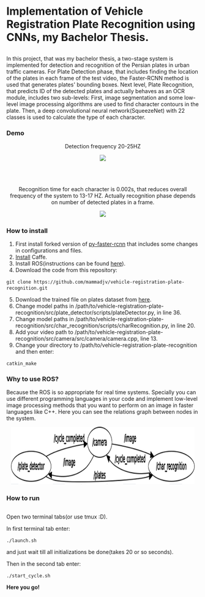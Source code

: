 # Implementation of Vehicle Registration Plate Recognition using CNNs, my Bachelor Thesis.

##
In this project, that was my bachelor thesis, a two-stage system is implemented for detection and recognition of the Persian plates in urban traffic cameras. 
For Plate Detection phase, that includes finding the location of the plates in each frame of the test video, the Faster-RCNN method is used that generates plates' bounding boxes. 
Next level, Plate Recognition, that predicts ID of the detected plates and actually behaves as an OCR module, includes two sub-levels: 
First, image segmentation and some low-level image processing algorithms are used to find character contours in the plate. Then, a deep convolutional neural network(SqueezeNet) with 22 classes is used to calculate the type of each character.

### Demo

<p align="center">
  Detection frequency 20-25HZ
</p>
<p align="center">
  <img src="demo/detection.gif", width="360">    
</p>

<br>
<br>
<p align="center">
  Recognition time for each character is 0.002s, that reduces overall frequency of the system to 13-17 HZ.
  Actually recognition phase depends on number of detected plates in a frame.
</p>
<p align="center">
  <img src="demo/recognition.gif", width="360">    
</p>

### How to install
1. First install forked version of [py-faster-rcnn](https://github.com/mammadjv/py-faster-rcnn) that includes some changes in configurations and files.
2. [Install](http://caffe.berkeleyvision.org/install_apt.html) Caffe.
3. Install ROS(instructions can be found [here](http://wiki.ros.org/kinetic/Installation/Ubuntu)).
4. Download the code from this repository:
```
git clone https://github.com/mammadjv/vehicle-registration-plate-recognition.git
```
5. Download the trained file on plates dataset from [here](https://drive.google.com/open?id=1reVNen-nH2G0KaQyC1WkTCn-XR1EgmpE).
6. Change model paths in /path/to/vehicle-registration-plate-recognition/src/plate_detector/scripts/plateDetector.py, in line 36.
7. Change model paths in /path/to/vehicle-registration-plate-recognition/src/char_recognition/scripts/charRecognition.py, in line 20.
8. Add your video path to /path/to/vehicle-registration-plate-recognition/src/camera/src/camera/camera.cpp, line 13.
9. Change your directory to /path/to/vehicle-registration-plate-recognition and then enter:
```
catkin_make
```

### Why to use ROS?
  Because the ROS is so appropriate for real time systems. Specially you can use different programming languages in your code and implement low-level image processing methods that you want to perform on an image in faster languages like C++. Here you can see the relations graph between nodes in the system.
<p align="center">
  <img src="rosgraph.png", width="480" height="150">    
</p>

### How to run

##
Open two terminal tabs(or use tmux :D).

In first terminal tab enter:
```
./launch.sh
```
and just wait till all initializations be done(takes 20 or so seconds).

Then in the second tab enter:
```
./start_cycle.sh
```


**Here you go!**

